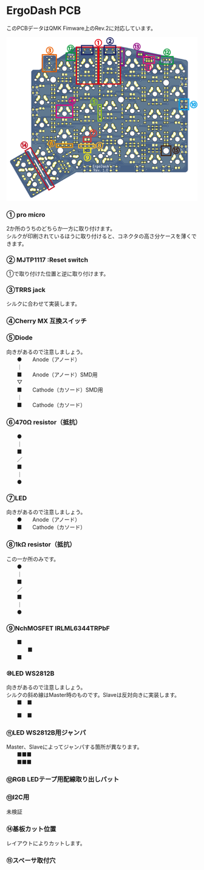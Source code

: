 # ErgoDash PCB

このPCBデータはQMK Fimware上のRev.2に対応しています。  

![ErgoDash PCB](https://github.com/omkbd/picture/blob/master/ergodash_pcb3.png)  

### ① pro micro
2か所のうちのどちらか一方に取り付けます。  
シルクが印刷されているほうに取り付けると、コネクタの高さ分ケースを薄くできます。  
### ② MJTP1117 :Reset switch
①で取り付けた位置と逆に取り付けます。  
### ③TRRS jack
シルクに合わせて実装します。
### ④Cherry MX 互換スイッチ  
### ⑤Diode
向きがあるので注意しましょう。  
　　●　　Anode（アノード）  
　　｜  
　　■　　Anode（アノード）SMD用  
　　▽  
　　■　　Cathode（カソード）SMD用  
　　｜  
　　■　　Cathode（カソード）  
### ⑥470Ω resistor（抵抗）  
　　●  
　　｜  
　　■  
　　／  
　　■  
　　｜  
　　●  
### ⑦LED
向きがあるので注意しましょう。  
　　●　　Anode（アノード）  
　　■　　Cathode（カソード）  
### ⑧1kΩ resistor（抵抗）
この一か所のみです。  
　　●  
　　｜  
　　■  
　　／  
　　■  
　　｜  
　　●  
### ⑨NchMOSFET IRLML6344TRPbF
　　■  
　　　　■  
　　■  
### ⑩LED WS2812B
向きがあるので注意しましょう。  
シルクの斜め線はMaster時のものです。Slaveは反対向きに実装します。  
　　■　■  

　　■　■  

### ⑪LED WS2812B用ジャンパ
Master、Slaveによってジャンパする箇所が異なります。  
　　■■■  
　　■■■  
### ⑫RGB LEDテープ用配線取り出しパット
### ⑬I2C用
未検証
### ⑭基板カット位置
レイアウトによりカットします。
### ⑮スペーサ取付穴
